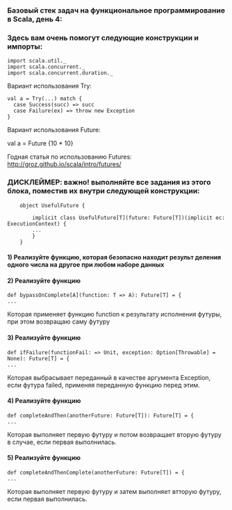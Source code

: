 ### Базовый стек задач на функциональное программирование в Scala, день 4:

### Здесь вам очень помогут следующие конструкции и импорты:

    import scala.util._
    import scala.concurrent._
    import scala.concurrent.duration._
    
Вариант использования Try:
    
    val a = Try(...) match {
      case Success(succ) => succ
      case Failure(ex) => throw new Exception
    }
    
Вариант использования Future:

  val a = Future {10 * 10}
  
Годная статья по использованию Futures: http://groz.github.io/scala/intro/futures/
  
### ДИСКЛЕЙМЕР: важно! выполняйте все задания из этого блока, поместив их внутри следующей конструкции:

        object UsefulFuture {
        
            implicit class UsefulFuture[T](future: Future[T])(implicit ec: ExecutionContext) {
            ...
            }
        }

#### 1) Реализуйте функцию, которая безопасно находит результ деления одного числа на другое при любом наборе данных


        
#### 2) Реализуйте функцию 
    def bypassOnComplete[A](function: T => A): Future[T] = {
    ...
    
Которая применяет функцию function к результату исполнения футуры, при этом возвращаю саму футуру


#### 3) Реализуйте функцию 
    def ifFailure(functionFail: => Unit, exception: Option[Throwable] = None): Future[T] = {
    ...
    
Которая выбрасывает переданный в качестве аргумента Exception, если футура failed, применяя переданную функцию перед этим.

#### 4) Реализуйте функцию
    def completeAndThen(anotherFuture: Future[T]): Future[T] = {
    ...
    
Которая выполняет первую футуру и потом возвращает вторую футуру в случае, если первая выполнилась.

#### 5) Реализуйте функцию
    def completeAndThenComplete(anotherFuture: Future[T]) = {
    ...
    
Которая выполняет первую футуру и затем выполняет втторую футуру, если первая выполнилась.
